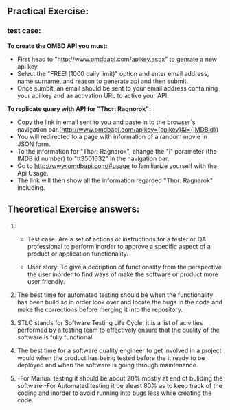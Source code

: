 ## Practical Exercise: 

### test case:
**To create the OMBD API you must:**
  - First head to "http://www.omdbapi.com/apikey.aspx" to genrate a new api key.
  - Select the "FREE! (1000 daily limit)" option and enter email address, name surname, and reason to generate api and then submit.
  - Once sumbit, an email should be sent to your email address containing your api key and an activation URL to active your API.


**To replicate quary with API for "Thor: Ragnorok":**
  - Copy the link in email sent to you and paste in to the browser`s navigation bar.(http://www.omdbapi.com/apikey={apikey}&i={IMDBid})
  - You will redirected to a page with information of a random movie in JSON form.
  - To the information for "Thor: Ragnarok", change the "i" parameter (the IMDB id number) to "tt3501632" in the navigation bar.
  - Go to http://www.omdbapi.com/#usage to familiarize yourself with the Api Usage.
  - The link will then show all the information regarded "Thor: Ragnarok" including.


## Theoretical Exercise answers:

1. 
   - Test case: Are a set of actions or instructions for a tester or QA professional to perform inorder to approve a specific aspect of a product or application functionality.

   - User story: To give a decription of functionality from the perspective the user inorder to find ways of make the software or product more user friendly.

2. The best time for automated testing should be when the functionality has been build so in order look over and locate the bugs in the code and make the corrections before merging it into the repository.

3. STLC stands for Software Testing Life Cycle, it is a list of acivities performed by a testing team to effectively ensure that the quality of the software is fully functional. 

4. The best time for a software quality engineer to get involved in a project would when the product has being tested before the it ready to be deployed and when the software is going through maintenance.

5. -For Manual testing it should be about 20% mostly at end of buliding the software
   -For Automated testing it be aleast 80% as to keep track of the coding and inorder to avoid running into bugs less while creating the code.